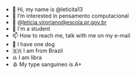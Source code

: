 - 👋 Hi, my name is @leticita13
- 👀 I’m interested in pensamento computacional
- 📧 @leticia.viroriano@escola.pr.gov.br
- 📘 I'm a student
- 📫 How to reach me, talk with me on my e-mail
- 🐶 I have one dog
- 🇧🇷 I am from Brazil
- ♎  I am libra
- 🩸 My type sanguineo is A+
<!---
leticita13/leticita13 is a ✨ special ✨ repository because its `README.md` (this file) appears on your GitHub profile.
You can click the Preview link to take a look at your changes.
--->
